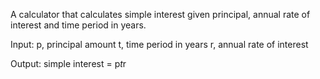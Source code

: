 A calculator that calculates simple interest given principal, annual rate of interest and time period in years. 

Input: 
  p, principal amount
  t, time period in years
  r, annual rate of interest

Output:
  simple interest = p*t*r
